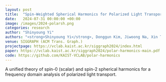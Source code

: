 ```yaml
---
layout: post
title:  "Spin-Weighted Spherical Harmonics for Polarized Light Transport"
date:   2024-07-31 00:00:00 +00:00
image: /images/2024-polarsh.png
categories: research
author: "Shinyoung Yi"
authors: "<strong>Shinyoung Yi</strong>, Donggun Kim, Jiwoong Na, Xin Tong, Min H. Kim"
venue: SIGGRAPH (ACM Trans. Graph.)
projectpage: https://vclab.kaist.ac.kr/siggraph2024/index.html
paper: https://vclab.kaist.ac.kr/siggraph2024/polar-harmonics-main.pdf # TODO: update to dl.acm...
code: https://github.com/KAIST-VCLAB/polar-harmonics
---
```

A unified theory of spin-0 (scalar) and spin-2 spherical harmonics for a frequency domain analysis of polarized light transport.